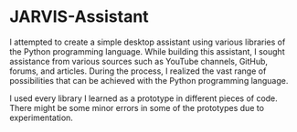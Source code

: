# JARVIS-Assistant

I attempted to create a simple desktop assistant using various libraries of the Python programming language. While building this assistant, I sought assistance from various sources such as YouTube channels, GitHub, forums, and articles. During the process, I realized the vast range of possibilities that can be achieved with the Python programming language.

I used every library I learned as a prototype in different pieces of code. There might be some minor errors in some of the prototypes due to experimentation.
